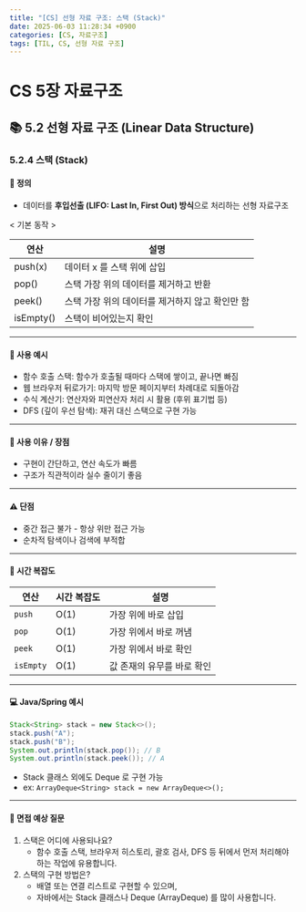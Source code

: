 ```yaml
---
title: "[CS] 선형 자료 구조: 스택 (Stack)"
date: 2025-06-03 11:28:34 +0900
categories: [CS, 자료구조]
tags: [TIL, CS, 선형 자료 구조]
---
```

# CS 5장 자료구조
## 📚 5.2 선형 자료 구조 (Linear Data Structure)

### 5.2.4 스택 (Stack)

#### 📘 정의
- 데이터를 **후입선출 (LIFO: Last In, First Out) 방식**으로 처리하는 선형 자료구조

< 기본 동작 >

| 연산        | 설명                          |
|-----------|-----------------------------|
| push(x)   | 데이터 x 를 스택 위에 삽입            |
| pop()     | 스택 가장 위의 데이터를 제거하고 반환       |
| peek()    | 스택 가장 위의 데이터를 제거하지 않고 확인만 함 |
| isEmpty() | 스택이 비어있는지 확인                |

---

#### 📌 사용 예시

- 함수 호출 스택: 함수가 호출될 때마다 스택에 쌓이고, 끝나면 빠짐
- 웹 브라우저 뒤로가기: 마지막 방문 페이지부터 차례대로 되돌아감
- 수식 계산기: 연산자와 피연산자 처리 시 활용 (후위 표기법 등)
- DFS (깊이 우선 탐색): 재귀 대신 스택으로 구현 가능


---

#### 🎯 사용 이유 / 장점
- 구현이 간단하고, 연산 속도가 빠름
- 구조가 직관적이라 실수 줄이기 좋음

---

#### ⚠️ 단점
- 중간 접근 불가 - 항상 위만 접근 가능
- 순차적 탐색이나 검색에 부적합

---

#### 🏢 시간 복잡도

| 연산      | 시간 복잡도 | 설명              |
|---------|--------|-----------------|
| `push`    | O(1)   | 가장 위에 바로 삽입     |
| `pop`     | O(1)   | 가장 위에서 바로 꺼냄    |
| `peek`    | O(1)   | 가장 위에서 바로 확인    |
| `isEmpty` | O(1)   | 값 존재의 유무를 바로 확인 |


---

#### 💻 Java/Spring 예시

```java
Stack<String> stack = new Stack<>();
stack.push("A");
stack.push("B");
System.out.println(stack.pop()); // B
System.out.println(stack.peek()); // A
```
- Stack 클래스 외에도 Deque 로 구현 가능
- ex: `ArrayDeque<String> stack = new ArrayDeque<>();`

---

#### 🎤 면접 예상 질문
1. 스택은 어디에 사용되나요?
   - 함수 호출 스택, 브라우저 히스토리, 괄호 검사, DFS 등 뒤에서 먼저 처리해야 하는 작업에 유용합니다.
2. 스택의 구현 방법은?
   - 배열 또는 연결 리스트로 구현할 수 있으며,
   - 자바에서는 Stack 클래스나 Deque (ArrayDeque) 를 많이 사용합니다.
